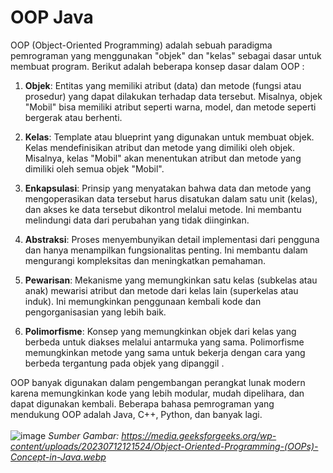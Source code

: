 # OOP Java

OOP (Object-Oriented Programming) adalah sebuah paradigma pemrograman yang menggunakan "objek" dan "kelas" sebagai dasar untuk membuat program. Berikut adalah beberapa konsep dasar dalam OOP :

1. **Objek**: Entitas yang memiliki atribut (data) dan metode (fungsi atau prosedur) yang dapat dilakukan terhadap data tersebut. Misalnya, objek "Mobil" bisa memiliki atribut seperti warna, model, dan metode seperti bergerak atau berhenti.

2. **Kelas**: Template atau blueprint yang digunakan untuk membuat objek. Kelas mendefinisikan atribut dan metode yang dimiliki oleh objek. Misalnya, kelas "Mobil" akan menentukan atribut dan metode yang dimiliki oleh semua objek "Mobil".

3. **Enkapsulasi**: Prinsip yang menyatakan bahwa data dan metode yang mengoperasikan data tersebut harus disatukan dalam satu unit (kelas), dan akses ke data tersebut dikontrol melalui metode. Ini membantu melindungi data dari perubahan yang tidak diinginkan.

4. **Abstraksi**: Proses menyembunyikan detail implementasi dari pengguna dan hanya menampilkan fungsionalitas penting. Ini membantu dalam mengurangi kompleksitas dan meningkatkan pemahaman.

5. **Pewarisan**: Mekanisme yang memungkinkan satu kelas (subkelas atau anak) mewarisi atribut dan metode dari kelas lain (superkelas atau induk). Ini memungkinkan penggunaan kembali kode dan pengorganisasian yang lebih baik.

6. **Polimorfisme**: Konsep yang memungkinkan objek dari kelas yang berbeda untuk diakses melalui antarmuka yang sama. Polimorfisme memungkinkan metode yang sama untuk bekerja dengan cara yang berbeda tergantung pada objek yang dipanggil .

OOP banyak digunakan dalam pengembangan perangkat lunak modern karena memungkinkan kode yang lebih modular, mudah dipelihara, dan dapat digunakan kembali. Beberapa bahasa pemrograman yang mendukung OOP adalah Java, C++, Python, dan banyak lagi. <br><br>
![image](https://github.com/iambeno1/oop-java/assets/161951897/07597d06-53ef-4ada-a4fc-d4bb345fbf32)
<i>Sumber Gambar: https://media.geeksforgeeks.org/wp-content/uploads/20230712121524/Object-Oriented-Programming-(OOPs)-Concept-in-Java.webp </i>
